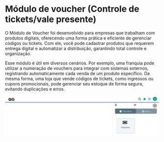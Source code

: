 # Módulo de voucher (Controle de tickets/vale presente)

O Módulo de Voucher foi desenvolvido para empresas que trabalham com produtos digitais, oferecendo uma forma prática e eficiente de gerenciar códigos ou tickets. Com ele, você pode cadastrar produtos que requerem entrega digital e automatizar a distribuição, garantindo total controle e organização.

Esse módulo é útil em diversos cenários. Por exemplo, uma franquia pode utilizar a numeração de vouchers para integrar com sistemas externos, registrando automaticamente cada venda de um produto específico. Da mesma forma, uma loja que vende códigos de tickets, como ingressos ou cupons promocionais, pode gerenciar seu estoque de forma segura, evitando duplicações e erros.

![](/erp-v2/marketplace/extensions/br.com.gestao-online.module.voucher/assets/modulo_vouchers_01.png)